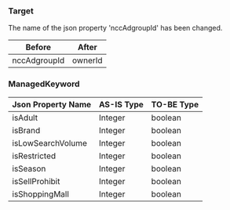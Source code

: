 ### Target
The name of the json property 'nccAdgroupId' has been changed.

Before| After
---------------------|---------------
nccAdgroupId | ownerId


### ManagedKeyword
Json Property Name | AS-IS Type | TO-BE Type
------------------|------------|---------------
 isAdult           | Integer | boolean 
 isBrand           | Integer | boolean
isLowSearchVolume  | Integer | boolean
isRestricted       | Integer | boolean
isSeason           | Integer | boolean
isSellProhibit     | Integer | boolean
isShoppingMall     | Integer | boolean

